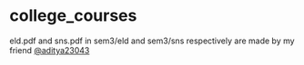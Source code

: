 # college_courses

eld.pdf and sns.pdf in sem3/eld and sem3/sns respectively are made by my friend [@aditya23043](https://github.com/aditya23043/notes)
